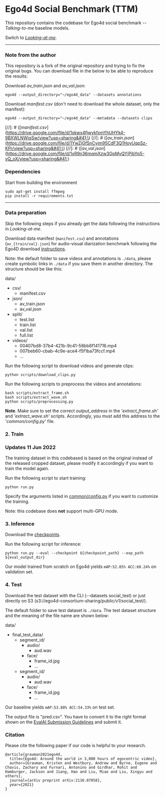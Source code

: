 # Ego4d Social Benchmark (TTM)
This repository contains the codebase for Ego4d social benchmark -- *Talking-to-me* baseline models. 

Switch to [*Looking-at-me*](https://github.com/EGO4D/social-interactions/tree/lam).

***

### Note from the author
This repository is a fork of the original repository and trying to fix the original bugs.
You can download file in the below to be able to reproduce the results:

Download _av_train.json_ and _av_val.json_: 
```
ego4d --output_directory="~/ego4d_data" --datasets annotations
```

Download _manifest.csv_ (don't need to download the whole dataset, only the manifest):
```
ego4d --output_directory="~/ego4d_data" --metadata --datasets clips
```

[//]: # ([_manifest.csv_]&#40;https://drive.google.com/file/d/1skwx4fjwykfxmYhUHYk4-9BXWLNWiqSw/view?usp=sharing&#41;\)
[//]: # ([_av_train.json_]&#40;https://drive.google.com/file/d/1YwZjGfSnCyim95CdF3Q1HoyUqpSz-KPr/view?usp=sharing&#41;\)
[//]: # ([_av_val.json_]&#40;https://drive.google.com/file/d/1xR9n36mqmXzw3GpMyQYjPibYp5-vQ_oX/view?usp=sharing&#41;)

### Dependencies

Start from building the environment
```
sudo apt-get install ffmpeg
pip install -r requirements.txt
```

***
### Data preparation

Skip the following steps if you already get the data following the instructions in *Looking-at-me*.

Download data manifest (`manifest.csv`) and annotations (`av_{train/val}.json`) for audio-visual diarization benchmark following the Ego4D download [instructions](https://github.com/facebookresearch/Ego4d/blob/main/ego4d/cli/README.md).

Note: the default folder to save videos and annotations is ```./data```, please create symbolic links in ```./data``` if you save them in another directory. The structure should be like this:

data/
* csv/
  * manifest.csv
* json/
  * av_train.json
  * av_val.json
* split/
  * test.list
  * train.list
  * val.list
  * full.list
* videos/
  * 00407bd8-37b4-421b-9c41-58bb8f141716.mp4
  * 007beb60-cbab-4c9e-ace4-f5f1ba73fccf.mp4
  * ...
  
Run the following script to download videos and generate clips:
```
python scripts/download_clips.py
```

Run the following scripts to preprocess the videos and annotations:

```
bash scripts/extract_frame.sh
bash scripts/extract_wave.sh
python scripts/preprocessing.py
```
**Note**. Make sure to set the correct _output_address_ in the _'extract_frame.sh'_ and _'extract_wave.sh'_ scripts.
Accordingly, you must add this address to the '_common/config.py_' file.

### 2. Train

### Updates 11 Jun 2022
The training dataset in this codebased is based on the original instead of the released cropped dataset, please modify it accordingly if you want to train the model again.

Run the following script to start training:
```
python run.py
```
Specify the arguments listed in [common/config.py](./common/config.py) if you want to customize the training.

Note: this codebase does **not** support multi-GPU mode.

### 3. Inference
Download the [checkpoints](https://drive.google.com/drive/folders/1MGrhm3J1dKoWPSL3RvC3qb3QeiIqe9vi?usp=sharing).

Run the following script for inference:
```
python run.py --eval --checkpoint ${checkpoint_path} --exp_path ${eval_output_dir}
```

Our model trained from scratch on Ego4d yields `mAP:52.85% ACC:60.24%` on validation set. 

### 4. Test
Download the test dataset with the CLI (--datasets social_test) or just directly on S3 (s3://ego4d-consortium-sharing/public/v1/social_test/).

The default folder to save test dataset is ```./data```. The test dataset structure and the meaning of the file name are shown below:

data/
* final_test_data/
  * segment_id/
    * audio/
      * aud.wav
    * face/
      * frame_id.jpg
      * ...
  * segment_id/
    * audio/
      * aud.wav
    * face/
      * frame_id.jpg
      * ...

Our baseline yields `mAP:53.88% ACC:54.33%` on test set.

The output file is "pred.csv". You have to convert it to the right format shown on the [EvalAI Submission Guidelines](https://eval.ai/web/challenges/challenge-page/1625/submission) and submit it.

### Citation

Please cite the following paper if our code is helpful to your research.
```
@article{grauman2021ego4d,
  title={Ego4d: Around the world in 3,000 hours of egocentric video},
  author={Grauman, Kristen and Westbury, Andrew and Byrne, Eugene and Chavis, Zachary and Furnari, Antonino and Girdhar, Rohit and Hamburger, Jackson and Jiang, Hao and Liu, Miao and Liu, Xingyu and others},
  journal={arXiv preprint arXiv:2110.07058},
  year={2021}
}
```
